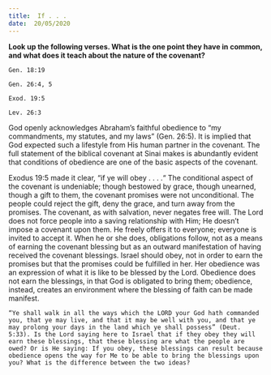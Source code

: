 ```yaml
---
title:  If . . .
date:  20/05/2020
---
```


**Look up the following verses. What is the one point they have in common, and what does it teach about the nature of the covenant?**

`Gen. 18:19`

`Gen. 26:4, 5`

`Exod. 19:5`

`Lev. 26:3`

God openly acknowledges Abraham’s faithful obedience to “my commandments, my statutes, and my laws” (Gen. 26:5). It is implied that God expected such a lifestyle from His human partner in the covenant. The full statement of the biblical covenant at Sinai makes is abundantly evident that conditions of obedience are one of the basic aspects of the covenant.

Exodus 19:5 made it clear, “if ye will obey . . . .“ The conditional aspect of the covenant is undeniable; though bestowed by grace, though unearned, though a gift to them, the covenant promises were not unconditional. The people could reject the gift, deny the grace, and turn away from the promises. The covenant, as with salvation, never negates free will. The Lord does not force people into a saving relationship with Him; He doesn’t impose a covenant upon them. He freely offers it to everyone; everyone is invited to accept it. When he or she does, obligations follow, not as a means of earning the covenant blessing but as an outward manifestation of having received the covenant blessings. Israel should obey, not in order to earn the promises but that the promises could be fulfilled in her. Her obedience was an expression of what it is like to be blessed by the Lord. Obedience does not earn the blessings, in that God is obligated to bring them; obedience, instead, creates an environment where the blessing of faith can be made manifest.

`“Ye shall walk in all the ways which the LORD your God hath commanded you, that ye may live, and that it may be well with you, and that ye may prolong your days in the land which ye shall possess” (Deut. 5:33). Is the Lord saying here to Israel that if they obey they will earn these blessings, that these blessing are what the people are owed? Or is He saying: If you obey, these blessings can result because obedience opens the way for Me to be able to bring the blessings upon you? What is the difference between the two ideas?`